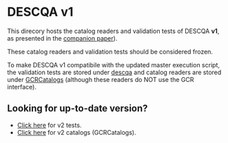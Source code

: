 # DESCQA v1

This direcory hosts the catalog readers and validation tests of DESCQA **v1**,
as presented in the [companion paper](https://arxiv.org/abs/1709.09665)).

These catalog readers and validation tests should be considered frozen.

To make DESCQA v1 compatibile with the updated master execution script,
the validation tests are stored under [descqa](descqa)
and catalog readers are stored under [GCRCatalogs](GCRCatalogs)
(although these readers do NOT use the GCR interface).

## Looking for up-to-date version?

- [Click here](../descqa) for v2 tests.
- [Click here](https://github.com/LSSTDESC/gcr-catalogs) for v2 catalogs (GCRCatalogs).
